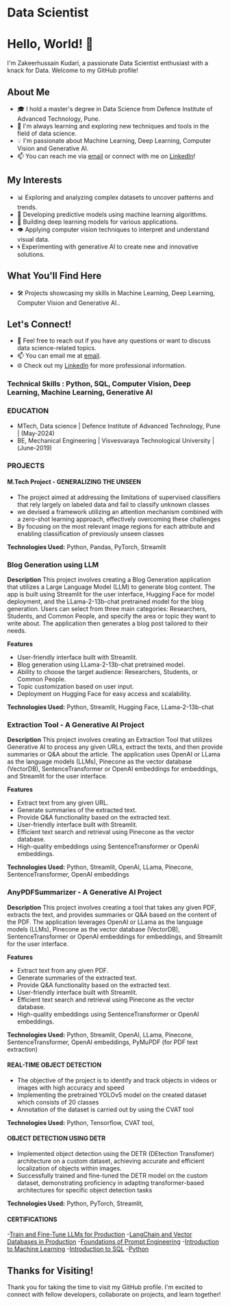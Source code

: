# Data Scientist

# Hello, World! 👋

I'm Zakeerhussain Kudari, a passionate Data Scientist enthusiast with a knack for Data. Welcome to my GitHub profile!

## About Me
- 🎓 I hold a master's degree in Data Science from Defence Institute of Advanced Technology, Pune.
- 🌱 I'm always learning and exploring new techniques and tools in the field of data science.
- 💡 I'm passionate about Machine Learning, Deep Learning, Computer Vision and Generative AI.
- 📫 You can reach me via [email](mailto:zakeerhussainkudari@gmail.com) or connect with me on [LinkedIn](https://www.linkedin.com/in/zakeerhussain-kudari/)!

## My Interests
- 📊 Exploring and analyzing complex datasets to uncover patterns and trends.
- 🤖 Developing predictive models using machine learning algorithms.
- 🧠 Building deep learning models for various applications.
- 👁️ Applying computer vision techniques to interpret and understand visual data.
- 🌀 Experimenting with generative AI to create new and innovative solutions.

## What You'll Find Here
- 🛠️ Projects showcasing my skills in Machine Learning, Deep Learning, Computer Vision and Generative AI..

## Let's Connect!
- 💬 Feel free to reach out if you have any questions or want to discuss data science-related topics.
- 📫 You can email me at [email](mailto:zakeerhussainkudari@gmail.com).
- 🌐 Check out my [LinkedIn]((https://www.linkedin.com/in/zakeerhussain-kudari/)) for more professional information.


### Technical Skills : Python, SQL, Computer Vision, Deep Learning, Machine Learning, Generative AI

### EDUCATION
- MTech, Data science | Defence Institute of Advanced Technology, Pune | (May-2024)
- BE, Mechanical Engineering | Visvesvaraya Technological University |(June-2019)

### PROJECTS
#### M.Tech Project - GENERALIZING THE UNSEEN
- The project aimed at addressing the limitations of supervised classifiers that rely largely
on labeled data and fail to classify unknown classes
- we devised a framework utilizing an attention mechanism combined
with a zero-shot learning approach, effectively overcoming these
challenges
- By focusing on the most relevant image regions for each attribute and
enabling classification of previously unseen classes

**Technologies Used:** Python, Pandas, PyTorch, Streamlit

### Blog Generation using LLM 

**Description**
This project involves creating a Blog Generation application that utilizes a Large Language Model (LLM) to generate blog content. The app is built using Streamlit for the user interface, Hugging Face for model deployment, and the LLama-2-13b-chat pretrained model for the blog generation. Users can select from three main categories: Researchers, Students, and Common People, and specify the area or topic they want to write about. The application then generates a blog post tailored to their needs.

**Features**
- User-friendly interface built with Streamlit.
- Blog generation using LLama-2-13b-chat pretrained model.
- Ability to choose the target audience: Researchers, Students, or Common People.
- Topic customization based on user input.
- Deployment on Hugging Face for easy access and scalability.

**Technologies Used:** Python, Streamlit, Hugging Face, LLama-2-13b-chat

### Extraction Tool - A Generative AI Project

**Description**
This project involves creating an Extraction Tool that utilizes Generative AI to process any given URLs, extract the texts, and then provide summaries or Q&A about the article. The application uses OpenAI or LLama as the language models (LLMs), Pinecone as the vector database (VectorDB), SentenceTransformer or OpenAI embeddings for embeddings, and Streamlit for the user interface.

**Features**
- Extract text from any given URL.
- Generate summaries of the extracted text.
- Provide Q&A functionality based on the extracted text.
- User-friendly interface built with Streamlit.
- Efficient text search and retrieval using Pinecone as the vector database.
- High-quality embeddings using SentenceTransformer or OpenAI embeddings.

**Technologies Used:** Python, Streamlit, OpenAI, LLama, Pinecone, SentenceTransformer, OpenAI embeddings

### AnyPDFSummarizer - A Generative AI Project

**Description**
This project involves creating a tool that takes any given PDF, extracts the text, and provides summaries or Q&A based on the content of the PDF. The application leverages OpenAI or LLama as the language models (LLMs), Pinecone as the vector database (VectorDB), SentenceTransformer or OpenAI embeddings for embeddings, and Streamlit for the user interface.

**Features**
- Extract text from any given PDF.
- Generate summaries of the extracted text.
- Provide Q&A functionality based on the extracted text.
- User-friendly interface built with Streamlit.
- Efficient text search and retrieval using Pinecone as the vector database.
- High-quality embeddings using SentenceTransformer or OpenAI embeddings.

**Technologies Used:** Python, Streamlit, OpenAI, LLama, Pinecone, SentenceTransformer, OpenAI embeddings, PyMuPDF (for PDF text extraction)

#### REAL-TIME OBJECT DETECTION
- The objective of the project is to identify and track objects in videos
or images with high accuracy and speed
- Implementing the pretrained YOLOv5 model on the created dataset
which consists of 20 classes
- Annotation of the dataset is carried out by using the CVAT tool

**Technologies Used:** Python, Tensorflow, CVAT tool, 

#### OBJECT DETECTION USING DETR
- Implemented object detection using the DETR (DEtection
Transfomer) architecture on a custom dataset, achieving accurate and
efficient localization of objects within images.
- Successfully trained and fine-tuned the DETR model on the custom
dataset, demonstrating proficiency in adapting transformer-based
architectures for specific object detection tasks

**Technologies Used:** Python, PyTorch, Streamlit, 

#### CERTIFICATIONS
-[Train and Fine-Tune LLMs for Production](https://drive.google.com/file/d/1aplG3CpesyS32SDcw24SB3QhH-qzXCfi/view?usp=sharing)
-[LangChain and Vector Databases in Production](https://drive.google.com/file/d/198Habt8myKFQqze-va32Vx5Hp4OQzizm/view?usp=sharing)
-[Foundations of Prompt Engineering](https://drive.google.com/file/d/15wq75jZnbA19F8nPZ6lWF_GXfUHdlOEn/view?usp=sharing)
-[Introduction to Machine Learning](https://drive.google.com/file/d/1kBjCUK7DcbymKpsxX9pHygBSyZYMDdHK/view) 
-[Introduction to SQL](https://drive.google.com/file/d/1PjvFsUoR1DglChIB1wsthygIBwj2X-N0/view)
-[Python](https://drive.google.com/file/d/1b3inlTetiTyrAQlV76pfdwcUcAVyKNqD/view)



## Thanks for Visiting!
Thank you for taking the time to visit my GitHub profile. I'm excited to connect with fellow developers, collaborate on projects, and learn together!

